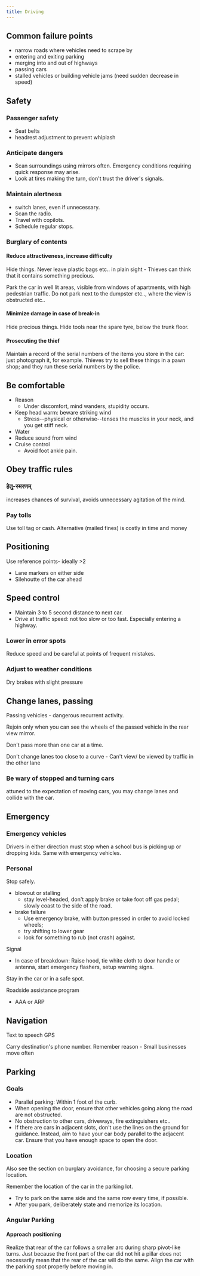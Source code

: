 ```yaml
---
title: Driving
---
```


## Common failure points
- narrow roads where vehicles need to scrape by
- entering and exiting parking
- merging into and out of highways 
- passing cars
- stalled vehicles or building vehicle jams (need sudden decrease in speed)

## Safety
### Passenger safety

- Seat belts
- headrest adjustment to prevent whiplash

### Anticipate dangers
- Scan surroundings using mirrors often. Emergency conditions requiring quick response may arise.
- Look at tires making the turn, don't trust the driver's signals.

### Maintain alertness
- switch lanes, even if unnecessary.
- Scan the radio.
- Travel with copilots.
- Schedule regular stops.

### Burglary of contents
#### Reduce attractiveness, increase difficulty
Hide things. Never leave plastic bags etc.. in plain sight - Thieves can think that it contains something precious.

Park the car in well lit areas, visible from windows of apartments, with high pedestrian traffic. Do not park next to the dumpster etc.., where the view is obstructed etc..

#### Minimize damage in case of break-in
Hide precious things. Hide tools near the spare tyre, below the trunk floor.

#### Prosecuting the thief
Maintain a record of the serial numbers of the items you store in the car: just photograph it, for example. Thieves try to sell these things in a pawn shop; and they run these serial numbers by the police.

## Be comfortable

- Reason
  - Under discomfort, mind wanders, stupidity occurs.
- Keep head warm: beware striking wind
  - Stress--physical or otherwise--tenses the muscles in your neck, and you get stiff neck.
- Water
- Reduce sound from wind
- Cruise control
  - Avoid foot ankle pain.

## Obey traffic rules

### हेतु-स्मरणम्

increases chances of survival, avoids unnecessary agitation of the mind.

### Pay tolls

Use toll tag or cash. Alternative (mailed fines) is costly in time and money

## Positioning

Use reference points- ideally >2

- Lane markers on either side
- Silehoutte of the car ahead

## Speed control

- Maintain 3 to 5 second distance to next car.
- Drive at traffic speed: not too slow or too fast. Especially entering a highway.

### Lower in error spots
Reduce speed and be careful at points of frequent mistakes.

### Adjust to weather conditions
Dry brakes with slight pressure

## Change lanes, passing

Passing vehicles - dangerous recurrent activity.

Rejoin only when you can see the wheels of the passed vehicle in the rear view mirror.

Don't pass more than one car at a time.

Don't change lanes too close to a curve - Can't view/ be viewed by traffic in the other lane

### Be wary of stopped and turning cars

attuned to the expectation of moving cars, you may change lanes and collide with the car.

## Emergency

### Emergency vehicles

Drivers in either direction must stop when a school bus is picking up or dropping kids. Same with emergency vehicles.

### Personal

Stop safely.

- blowout or stalling
  - stay level-headed, don't apply brake or take foot off gas pedal; slowly coast to the side of the road.
- brake failure
  - Use emergency brake, with button pressed in order to avoid locked wheels;
  - try shifting to lower gear
  - look for something to rub (not crash) against.

Signal

- In case of breakdown: Raise hood, tie white cloth to door handle or antenna, start emergency flashers, setup warning signs.

Stay in the car or in a safe spot.

Roadside assistance program

- AAA or ARP

## Navigation

Text to speech GPS

Carry destination's phone number. Remember reason - Small businesses move often

## Parking

### Goals

- Parallel parking: Within 1 foot of the curb. 
- When opening the door, ensure that other vehicles going along the road are not obstructed.
- No obstruction to other cars, driveways, fire extinguishers etc..
- If there are cars in adjacent slots, don't use the lines on the ground for guidance. Instead, aim to have your car body parallel to the adjacent car. Ensure that you have enough space to open the door.

### Location
Also see the section on burglary avoidance, for choosing a secure parking location.

Remember the location of the car in the parking lot.

-  Try to park on the same side and the same row every time, if possible.
-  After you park, deliberately state and memorize its location.

### Angular Parking
#### Approach positioning
Realize that rear of the car follows a smaller arc during sharp pivot-like turns. Just because the front part of the car did not hit a pillar does not necessarily mean that the rear of the car will do the same. Align the car with the parking spot properly before moving in.


